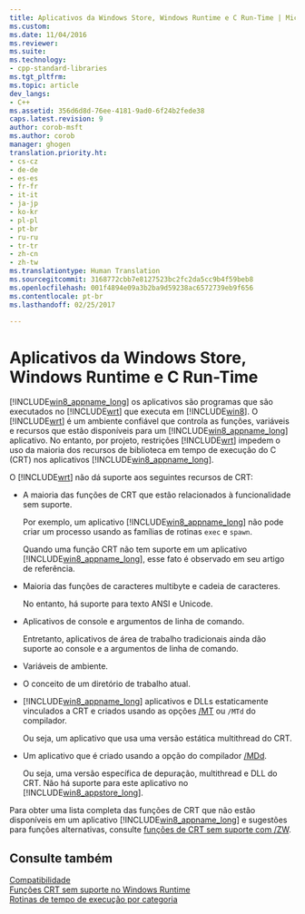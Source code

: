 ```yaml
---
title: Aplicativos da Windows Store, Windows Runtime e C Run-Time | Microsoft Docs
ms.custom: 
ms.date: 11/04/2016
ms.reviewer: 
ms.suite: 
ms.technology:
- cpp-standard-libraries
ms.tgt_pltfrm: 
ms.topic: article
dev_langs:
- C++
ms.assetid: 356d6d8d-76ee-4181-9ad0-6f24b2fede38
caps.latest.revision: 9
author: corob-msft
ms.author: corob
manager: ghogen
translation.priority.ht:
- cs-cz
- de-de
- es-es
- fr-fr
- it-it
- ja-jp
- ko-kr
- pl-pl
- pt-br
- ru-ru
- tr-tr
- zh-cn
- zh-tw
ms.translationtype: Human Translation
ms.sourcegitcommit: 3168772cbb7e8127523bc2fc2da5cc9b4f59beb8
ms.openlocfilehash: 001f4894e09a3b2ba9d59238ac6572739eb9f656
ms.contentlocale: pt-br
ms.lasthandoff: 02/25/2017

---
```

# <a name="windows-store-apps-the-windows-runtime-and-the-c-run-time"></a>Aplicativos da Windows Store, Windows Runtime  e C Run-Time
[!INCLUDE[win8_appname_long](../build/includes/win8_appname_long_md.md)] os aplicativos são programas que são executados no [!INCLUDE[wrt](../atl/reference/includes/wrt_md.md)] que executa em [!INCLUDE[win8](../build/reference/includes/win8_md.md)].  O [!INCLUDE[wrt](../atl/reference/includes/wrt_md.md)] é um ambiente confiável que controla as funções, variáveis e recursos que estão disponíveis para um [!INCLUDE[win8_appname_long](../build/includes/win8_appname_long_md.md)] aplicativo. No entanto, por projeto, restrições [!INCLUDE[wrt](../atl/reference/includes/wrt_md.md)] impedem o uso da maioria dos recursos de biblioteca em tempo de execução do C (CRT) nos aplicativos [!INCLUDE[win8_appname_long](../build/includes/win8_appname_long_md.md)].  
  
 O [!INCLUDE[wrt](../atl/reference/includes/wrt_md.md)] não dá suporte aos seguintes recursos de CRT:  
  
-   A maioria das funções de CRT que estão relacionados à funcionalidade sem suporte.  
  
     Por exemplo, um aplicativo [!INCLUDE[win8_appname_long](../build/includes/win8_appname_long_md.md)] não pode criar um processo usando as famílias de rotinas `exec` e `spawn`.  
  
     Quando uma função CRT não tem suporte em um aplicativo [!INCLUDE[win8_appname_long](../build/includes/win8_appname_long_md.md)], esse fato é observado em seu artigo de referência.  
  
-   Maioria das funções de caracteres multibyte e cadeia de caracteres.  
  
     No entanto, há suporte para texto ANSI e Unicode.  
  
-   Aplicativos de console e argumentos de linha de comando.  
  
     Entretanto, aplicativos de área de trabalho tradicionais ainda dão suporte ao console e a argumentos de linha de comando.  
  
-   Variáveis de ambiente.  
  
-   O conceito de um diretório de trabalho atual.  
  
-   [!INCLUDE[win8_appname_long](../build/includes/win8_appname_long_md.md)] aplicativos e DLLs estaticamente vinculados a CRT e criados usando as opções [/MT](../build/reference/md-mt-ld-use-run-time-library.md) ou `/MTd` do compilador.  
  
     Ou seja, um aplicativo que usa uma versão estática multithread do CRT.  
  
-   Um aplicativo que é criado usando a opção do compilador [/MDd](../build/reference/md-mt-ld-use-run-time-library.md).  
  
     Ou seja, uma versão específica de depuração, multithread e DLL do CRT. Não há suporte para este aplicativo no [!INCLUDE[win8_appstore_long](../build/reference/includes/win8_appstore_long_md.md)].  
  
 Para obter uma lista completa das funções de CRT que não estão disponíveis em um aplicativo [!INCLUDE[win8_appname_long](../build/includes/win8_appname_long_md.md)] e sugestões para funções alternativas, consulte [funções de CRT sem suporte com /ZW](http://msdn.microsoft.com/library/windows/apps/jj606124.aspx).  
  
## <a name="see-also"></a>Consulte também  
 [Compatibilidade](../c-runtime-library/compatibility.md)   
 [Funções CRT sem suporte no Windows Runtime](../c-runtime-library/windows-runtime-unsupported-crt-functions.md)   
 [Rotinas de tempo de execução por categoria](../c-runtime-library/run-time-routines-by-category.md)
